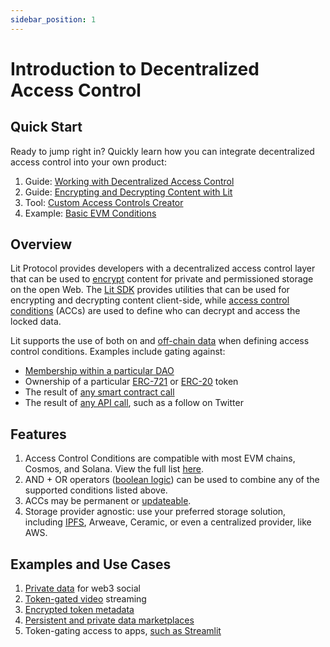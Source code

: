 ```yaml
---
sidebar_position: 1
---
```


# Introduction to Decentralized Access Control

## Quick Start

Ready to jump right in? Quickly learn how you can integrate decentralized access control into your own product:

1. Guide: [Working with Decentralized Access Control](https://spark.litprotocol.com/working-with-decentralized-access-control/)
2. Guide: [Encrypting and Decrypting Content with Lit](/SDK/Explanation/encryption)
3. Tool: [Custom Access Controls Creator](https://custom-access-control-conditions.lit.repl.co/) 
4. Example: [Basic EVM Conditions](/accessControl/EVM/basicExamples)

## Overview

Lit Protocol provides developers with a decentralized access control layer that can be used to [encrypt](/resources/glossary#encryption) content for private and permissioned storage on the open Web. The [Lit SDK](https://github.com/LIT-Protocol/js-sdk) provides utilities that can be used for encrypting and decrypting content client-side, while [access control conditions](/accessControl/conditionTypes/unifiedAccessControlConditions) (ACCs) are used to define who can decrypt and access the locked data. 

Lit supports the use of both on and [off-chain data](/accessControl/conditionTypes/litActionConditions) when defining access control conditions. Examples include gating against:

- [Membership within a particular DAO](../accessControl/EVM/basicExamples#must-be-a-member-of-a-dao-molochdaov21-also-supports-daohaus)
- Ownership of a particular [ERC-721](../accessControl/EVM/basicExamples#must-posess-any-token-in-an-erc721-collection-nft-collection) or [ERC-20](../accessControl/EVM/basicExamples#must-posess-at-least-one-erc20-token) token
- The result of [any smart contract call](../accessControl/EVM/customContractCalls)
- The result of [any API call](../accessControl/conditionTypes/litActionConditions), such as a follow on Twitter

## Features

1. Access Control Conditions are compatible with most EVM chains, Cosmos, and Solana. View the full list [here](../resources/supportedChains).
2. AND + OR operators ([boolean logic](../accessControl/conditionTypes/booleanLogic)) can be used to combine any of the supported conditions listed above.
3. ACCs may be permanent or [updateable](../accessControl/conditionTypes/updateableConditions).
4. Storage provider agnostic: use your preferred storage solution, including [IPFS](https://spark.litprotocol.com/encrypttoipfs/), Arweave, Ceramic, or even a centralized provider, like AWS.

## Examples and Use Cases

1. [Private data](https://docs.lens.xyz/docs/gated) for web3 social
2. [Token-gated video](https://github.com/suhailkakar/livepeer-token-gated-vod) streaming
3. [Encrypted token metadata](https://spark.litprotocol.com/semantic/)
4. [Persistent and private data marketplaces](https://blog.streamr.network/streamr-integrates-lit-protocol/)
5. Token-gating access to apps, [such as Streamlit](https://github.com/AlgoveraAI/streamlit-metamask/tree/main#lit-protocol-components)